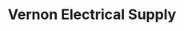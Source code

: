 ---
title: "Vernon Electrical Supply"
url: /vernon-township/vernon-electrical-supply/
shop: trade
---